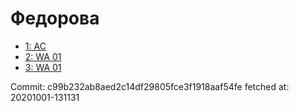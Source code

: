 # Федорова
- [1: AC](1.md)
- [2: WA 01](2.md)
- [3: WA 01](3.md)

Commit: c99b232ab8aed2c14df29805fce3f1918aaf54fe
 fetched at: 20201001-131131
